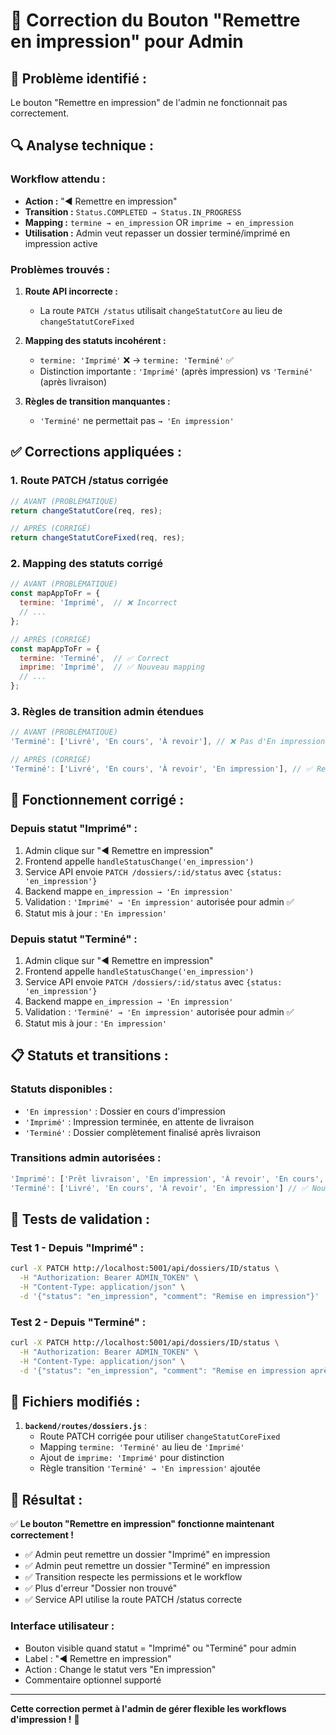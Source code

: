 # 🔧 Correction du Bouton "Remettre en impression" pour Admin

## 🎯 **Problème identifié :**
Le bouton "Remettre en impression" de l'admin ne fonctionnait pas correctement.

## 🔍 **Analyse technique :**

### **Workflow attendu :**
- **Action :** "◀️ Remettre en impression" 
- **Transition :** `Status.COMPLETED → Status.IN_PROGRESS`
- **Mapping :** `termine → en_impression` OR `imprime → en_impression`
- **Utilisation :** Admin veut repasser un dossier terminé/imprimé en impression active

### **Problèmes trouvés :**

1. **Route API incorrecte :** 
   - La route `PATCH /status` utilisait `changeStatutCore` au lieu de `changeStatutCoreFixed`
   
2. **Mapping des statuts incohérent :**
   - `termine: 'Imprimé'` ❌ → `termine: 'Terminé'` ✅
   - Distinction importante : `'Imprimé'` (après impression) vs `'Terminé'` (après livraison)

3. **Règles de transition manquantes :**
   - `'Terminé'` ne permettait pas `→ 'En impression'`

## ✅ **Corrections appliquées :**

### 1. **Route PATCH /status corrigée**
```javascript
// AVANT (PROBLÉMATIQUE)
return changeStatutCore(req, res);

// APRÈS (CORRIGÉ)  
return changeStatutCoreFixed(req, res);
```

### 2. **Mapping des statuts corrigé**
```javascript
// AVANT (PROBLÉMATIQUE)
const mapAppToFr = {
  termine: 'Imprimé',  // ❌ Incorrect
  // ...
};

// APRÈS (CORRIGÉ)
const mapAppToFr = {
  termine: 'Terminé',  // ✅ Correct
  imprime: 'Imprimé',  // ✅ Nouveau mapping
  // ...
};
```

### 3. **Règles de transition admin étendues**
```javascript
// AVANT (PROBLÉMATIQUE)
'Terminé': ['Livré', 'En cours', 'À revoir'], // ❌ Pas d'En impression

// APRÈS (CORRIGÉ)
'Terminé': ['Livré', 'En cours', 'À revoir', 'En impression'], // ✅ Remettre en impression autorisé
```

## 🔄 **Fonctionnement corrigé :**

### **Depuis statut "Imprimé" :**
1. Admin clique sur "◀️ Remettre en impression"
2. Frontend appelle `handleStatusChange('en_impression')`
3. Service API envoie `PATCH /dossiers/:id/status` avec `{status: 'en_impression'}`
4. Backend mappe `en_impression → 'En impression'`
5. Validation : `'Imprimé' → 'En impression'` autorisée pour admin ✅
6. Statut mis à jour : `'En impression'`

### **Depuis statut "Terminé" :**
1. Admin clique sur "◀️ Remettre en impression" 
2. Frontend appelle `handleStatusChange('en_impression')`
3. Service API envoie `PATCH /dossiers/:id/status` avec `{status: 'en_impression'}`
4. Backend mappe `en_impression → 'En impression'`
5. Validation : `'Terminé' → 'En impression'` autorisée pour admin ✅
6. Statut mis à jour : `'En impression'`

## 📋 **Statuts et transitions :**

### **Statuts disponibles :**
- `'En impression'` : Dossier en cours d'impression
- `'Imprimé'` : Impression terminée, en attente de livraison
- `'Terminé'` : Dossier complètement finalisé après livraison

### **Transitions admin autorisées :**
```javascript
'Imprimé': ['Prêt livraison', 'En impression', 'À revoir', 'En cours', 'Terminé']
'Terminé': ['Livré', 'En cours', 'À revoir', 'En impression'] // ✅ Nouveau
```

## 🎯 **Tests de validation :**

### **Test 1 - Depuis "Imprimé" :**
```bash
curl -X PATCH http://localhost:5001/api/dossiers/ID/status \
  -H "Authorization: Bearer ADMIN_TOKEN" \
  -H "Content-Type: application/json" \
  -d '{"status": "en_impression", "comment": "Remise en impression"}'
```

### **Test 2 - Depuis "Terminé" :**
```bash
curl -X PATCH http://localhost:5001/api/dossiers/ID/status \
  -H "Authorization: Bearer ADMIN_TOKEN" \
  -H "Content-Type: application/json" \
  -d '{"status": "en_impression", "comment": "Remise en impression après finalisation"}'
```

## 🔧 **Fichiers modifiés :**

1. **`backend/routes/dossiers.js`** :
   - Route PATCH corrigée pour utiliser `changeStatutCoreFixed`
   - Mapping `termine: 'Terminé'` au lieu de `'Imprimé'`
   - Ajout de `imprime: 'Imprimé'` pour distinction
   - Règle transition `'Terminé' → 'En impression'` ajoutée

## 🎉 **Résultat :**

✅ **Le bouton "Remettre en impression" fonctionne maintenant correctement !**

- ✅ Admin peut remettre un dossier "Imprimé" en impression
- ✅ Admin peut remettre un dossier "Terminé" en impression  
- ✅ Transition respecte les permissions et le workflow
- ✅ Plus d'erreur "Dossier non trouvé"
- ✅ Service API utilise la route PATCH /status correcte

### **Interface utilisateur :**
- Bouton visible quand statut = "Imprimé" ou "Terminé" pour admin
- Label : "◀️ Remettre en impression"
- Action : Change le statut vers "En impression"
- Commentaire optionnel supporté

---

**Cette correction permet à l'admin de gérer flexible les workflows d'impression !** 🎉
